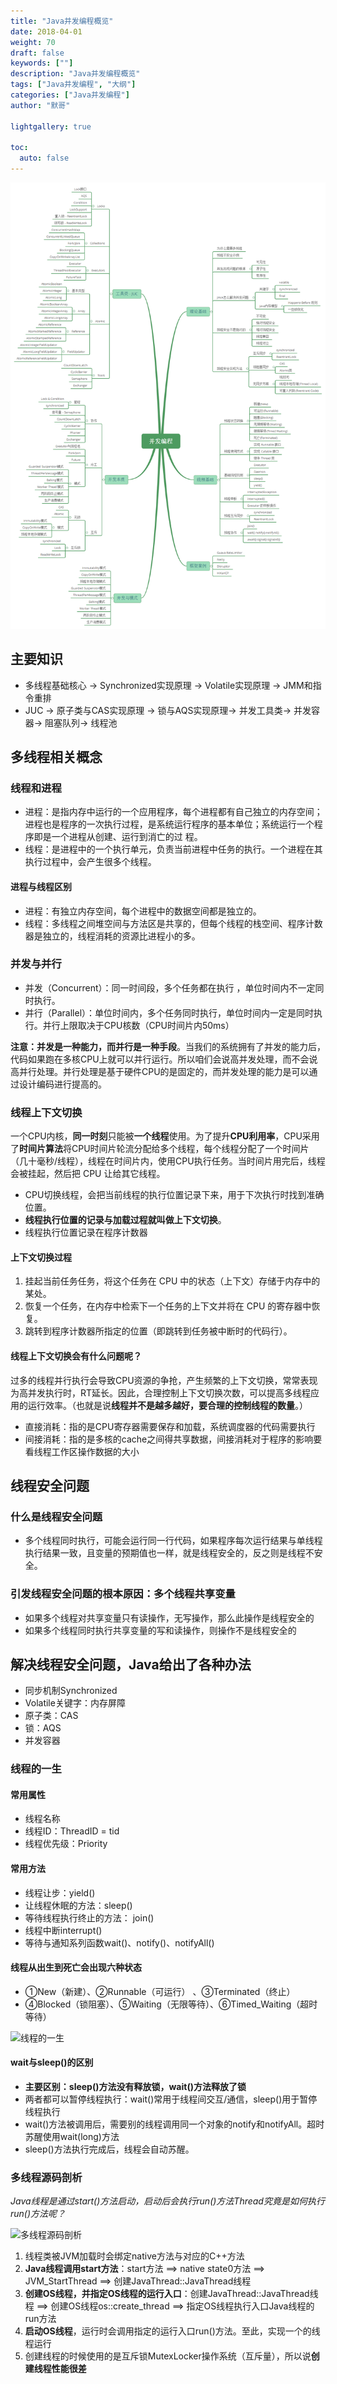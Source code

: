 ```yaml
---  
title: "Java并发编程概览"  
date: 2018-04-01
weight: 70  
draft: false  
keywords: [""]  
description: "Java并发编程概览"  
tags: ["Java并发编程", "大纲"]
categories: ["Java并发编程"]  
author: "默哥"

lightgallery: true

toc:
  auto: false
---
```


![Java并发编程概览](/images/current/concurrentOverview.png "Java并发编程概览")

## 主要知识
* 多线程基础核心 → Synchronized实现原理 → Volatile实现原理 → JMM和指令重排
* JUC → 原子类与CAS实现原理 → 锁与AQS实现原理→ 并发工具类→ 并发容器→ 阻塞队列→ 线程池


## 多线程相关概念
### 线程和进程
* 进程：是指内存中运行的一个应用程序，每个进程都有自己独立的内存空间；进程也是程序的一次执行过程，是系统运行程序的基本单位；系统运行一个程序即是一个进程从创建、运行到消亡的过
程。
* 线程：是进程中的一个执行单元，负责当前进程中任务的执行。一个进程在其执行过程中，会产生很多个线程。
#### 进程与线程区别
* 进程：有独立内存空间，每个进程中的数据空间都是独立的。
* 线程：多线程之间堆空间与方法区是共享的，但每个线程的栈空间、程序计数器是独立的，线程消耗的资源比进程小的多。

### 并发与并行
* 并发（Concurrent）：同一时间段，多个任务都在执行 ，单位时间内不⼀定同时执行。
* 并行（Parallel）：单位时间内，多个任务同时执行，单位时间内一定是同时执行。并行上限取决于CPU核数（CPU时间片内50ms）

**注意：并发是一种能力，而并行是一种手段**。当我们的系统拥有了并发的能力后，代码如果跑在多核CPU上就可以并行运行。所以咱们会说高并发处理，而不会说高并行处理。并行处理是基于硬件CPU的是固定的，而并发处理的能力是可以通过设计编码进行提高的。

### 线程上下文切换
一个CPU内核，**同一时刻**只能被**一个线程**使用。为了提升**CPU利用率**，CPU采用了**时间片算法**将CPU时间片轮流分配给多个线程，每个线程分配了一个时间片（几十毫秒/线程），线程在时间片内，使用CPU执行任务。当时间片用完后，线程会被挂起，然后把 CPU 让给其它线程。
* CPU切换线程，会把当前线程的执行位置记录下来，用于下次执行时找到准确位置。
* **线程执行位置的记录与加载过程就叫做上下文切换**。
* 线程执行位置记录在程序计数器

#### 上下文切换过程
1. 挂起当前任务任务，将这个任务在 CPU 中的状态（上下文）存储于内存中的某处。
2. 恢复一个任务，在内存中检索下一个任务的上下文并将在 CPU 的寄存器中恢复。
3. 跳转到程序计数器所指定的位置（即跳转到任务被中断时的代码行）。

#### 线程上下文切换会有什么问题呢？
过多的线程并行执行会导致CPU资源的争抢，产生频繁的上下文切换，常常表现为高并发执行时，RT延长。因此，合理控制上下文切换次数，可以提高多线程应用的运行效率。（也就是说**线程并不是越多越好，要合理的控制线程的数量**。）
* 直接消耗：指的是CPU寄存器需要保存和加载，系统调度器的代码需要执行
* 间接消耗：指的是多核的cache之间得共享数据，间接消耗对于程序的影响要看线程工作区操作数据的大小

## 线程安全问题
### 什么是线程安全问题
* 多个线程同时执行，可能会运行同一行代码，如果程序每次运行结果与单线程执行结果一致，且变量的预期值也一样，就是线程安全的，反之则是线程不安全。
### 引发线程安全问题的根本原因：多个线程共享变量
* 如果多个线程对共享变量只有读操作，无写操作，那么此操作是线程安全的
* 如果多个线程同时执行共享变量的写和读操作，则操作不是线程安全的

## 解决线程安全问题，Java给出了各种办法
* 同步机制Synchronized
* Volatile关键字：内存屏障
* 原子类：CAS
* 锁：AQS
* 并发容器

###  线程的一生
#### 常用属性
* 线程名称
* 线程ID：ThreadID = tid
* 线程优先级：Priority
#### 常用方法
* 线程让步：yield()
* 让线程休眠的方法：sleep()
* 等待线程执行终止的方法： join()
* 线程中断interrupt()
* 等待与通知系列函数wait()、notify()、notifyAll()
#### 线程从出生到死亡会出现六种状态
* ①New（新建）、②Runnable（可运行） 、③Terminated（终止）
* ④Blocked（锁阻塞）、⑤Waiting（无限等待）、⑥Timed_Waiting（超时等待）

![线程的一生](/images/current/JCP-threadLeft.png "线程的一生")

#### wait与sleep()的区别
* **主要区别：sleep()方法没有释放锁，wait()方法释放了锁**
* 两者都可以暂停线程执行：wait()常用于线程间交互/通信，sleep()用于暂停线程执行
* wait()方法被调用后，需要别的线程调用同一个对象的notify和notifyAll。超时苏醒使用wait(long)方法
* sleep()方法执行完成后，线程会自动苏醒。

### 多线程源码剖析
*Java线程是通过start()方法启动，启动后会执行run()方法Thread究竟是如何执行run()方法呢？*

![多线程源码剖析](/images/current/JCP-souceCodeFlow.png "多线程源码剖析")

1. 线程类被JVM加载时会绑定native方法与对应的C++方法
2. **Java线程调用start方法**：start方法 ==> native state0方法 ==> JVM_StartThread ==> 创建JavaThread::JavaThread线程
3. **创建OS线程，并指定OS线程的运行入口**：创建JavaThread::JavaThread线程 ==> 创建OS线程os::create_thread ==> 指定OS线程执行入口Java线程的run方法
4. **启动OS线程**，运行时会调用指定的运行入口run()方法。至此，实现一个的线程运行
5. 创建线程的时候使用的是互斥锁MutexLocker操作系统（互斥量），所以说**创建线程性能很差**
